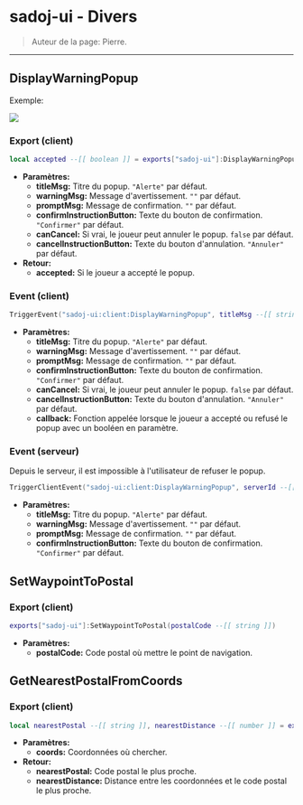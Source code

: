 # sadoj-ui - Divers

> Auteur de la page: Pierre.

---

## DisplayWarningPopup

Exemple:

![](https://i.gyazo.com/01d1d24f1c8a4b1726b157815d3563b0.png)

<!-- tabs:start -->

### **Export (client)**

```lua
local accepted --[[ boolean ]] = exports["sadoj-ui"]:DisplayWarningPopup(titleMsg --[[ string ]][, warningMsg --[[ string ]][, promptMsg --[[ string ]][, confirmInstructionButton --[[ string ]][, canCancel --[[ boolean ]][, cancelInstructionButton --[[ string]]]]]]])
```

* **Paramètres:**
  * **titleMsg:** Titre du popup. `"Alerte"` par défaut.
  * **warningMsg:** Message d'avertissement. `""` par défaut.
  * **promptMsg:** Message de confirmation. `""` par défaut.
  * **confirmInstructionButton:** Texte du bouton de confirmation. `"Confirmer"` par défaut.
  * **canCancel:** Si vrai, le joueur peut annuler le popup. `false` par défaut.
  * **cancelInstructionButton:** Texte du bouton d'annulation. `"Annuler"` par défaut.
* **Retour:**
    * **accepted:** Si le joueur a accepté le popup.

### **Event (client)**

```lua
TriggerEvent("sadoj-ui:client:DisplayWarningPopup", titleMsg --[[ string ]][, warningMsg --[[ string ]][, promptMsg --[[ string ]][, confirmInstructionButton --[[ string ]][, canCancel --[[ boolean ]][, cancelInstructionButton --[[ string ]][, callback --[[ function ]]]]]]]])
```

* **Paramètres:**
  * **titleMsg:** Titre du popup. `"Alerte"` par défaut.
  * **warningMsg:** Message d'avertissement. `""` par défaut.
  * **promptMsg:** Message de confirmation. `""` par défaut.
  * **confirmInstructionButton:** Texte du bouton de confirmation. `"Confirmer"` par défaut.
  * **canCancel:** Si vrai, le joueur peut annuler le popup. `false` par défaut.
  * **cancelInstructionButton:** Texte du bouton d'annulation. `"Annuler"` par défaut.
  * **callback:** Fonction appelée lorsque le joueur a accepté ou refusé le popup avec un booléen en paramètre.

### **Event (serveur)**

Depuis le serveur, il est impossible à l'utilisateur de refuser le popup.

```lua
TriggerClientEvent("sadoj-ui:client:DisplayWarningPopup", serverId --[[ integer ]], titleMsg --[[ string ]][, warningMsg --[[ string ]][, promptMsg --[[ string ]][, confirmInstructionButton --[[ string ]]]]])
```

* **Paramètres:**
  * **titleMsg:** Titre du popup. `"Alerte"` par défaut.
  * **warningMsg:** Message d'avertissement. `""` par défaut.
  * **promptMsg:** Message de confirmation. `""` par défaut.
  * **confirmInstructionButton:** Texte du bouton de confirmation. `"Confirmer"` par défaut.

<!-- tabs:end -->

## SetWaypointToPostal

<!-- tabs:start -->

### **Export (client)**

```lua
exports["sadoj-ui"]:SetWaypointToPostal(postalCode --[[ string ]])
```

* **Paramètres:**
  * **postalCode:** Code postal où mettre le point de navigation.

<!-- tabs:end -->

## GetNearestPostalFromCoords

<!-- tabs:start -->

### **Export (client)**

```lua
local nearestPostal --[[ string ]], nearestDistance --[[ number ]] = exports["sadoj-ui"]:GetNearestPostalFromCoords(coords --[[ vector3 ]])
```

* **Paramètres:**
  * **coords:** Coordonnées où chercher.
* **Retour:**
  * **nearestPostal:** Code postal le plus proche.
  * **nearestDistance:** Distance entre les coordonnées et le code postal le plus proche.

<!-- tabs:end -->

